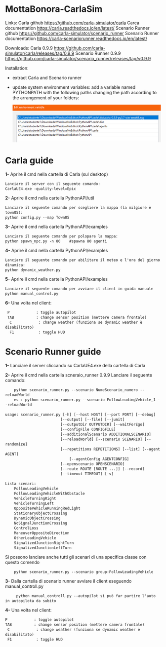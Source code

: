 # MottaBonora-CarlaSim

Links:
Carla github                    https://github.com/carla-simulator/carla
Carca documentation             https://carla.readthedocs.io/en/latest/
Scenario Runner github          https://github.com/carla-simulator/scenario_runner
Scenario Runner documentation   https://carla-scenariorunner.readthedocs.io/en/latest/

Downloads:
Carla 0.9.9                     https://github.com/carla-simulator/carla/releases/tag/0.9.9
Scenario Runner 0.9.9           https://github.com/carla-simulator/scenario_runner/releases/tag/v0.9.9

Installation:
- extract Carla and Scenario runner 
- update system environment variables:
       add a variable named PYTHONPATH with the following paths changing the path according 
       to the arrangement of your folders: 
       
     ![PYTHONPATH](https://github.com/mottajacopo/MottaBonora-CarlaSim/blob/main/PYTHONPATH.PNG)
     
     
     
# Carla guide

**1-** Aprire il cmd nella cartella di Carla (sul desktop)

	Lanciare il server con il seguente comando:
	CarlaUE4.exe -quality-level=Epic

**2-** Aprire il cmd nella cartella PythonAPI/util

	Lanciare il seguente comando per scegliere la mappa (la milgiore è town05):
	python config.py --map Town05

**3-** Aprire il cmd nella cartella PythonAPI/examples

	Lanciare il seguente comando per polopare la mappa:
	python spawn_npc.py -n 80    #spawna 80 agenti

**4-** Aprire il cmd nella cartella PythonAPI/examples

	Lanciare il seguente comando per abilitare il meteo e l'ora del giorno dinamica:
	python dynamic_weather.py

**5-** Aprire il cmd nella cartella PythonAPI/examples

	Lanciare il seguente comando per avviare il client in guida manuale
	python manual_control.py

**6-** Una volta nel client:

	 P            : toggle autopilot
 	 TAB          : change sensor position (mettere camera frontale)
      C            : change weather (funziona se dynamic weather è disabilitato)
      F1           : toggle HUD


# Scenario Runner guide

**1-**  Lanciare il server cliccando su CarlaUE4.exe della cartella di Carla

**2-**  Aprire il cmd nella cartella scneraio_runner 0.9.9
		Lanciare il seguente comando:
		
		python scenario_runner.py --scenario NumeScenario_numero --reloadWorld	
		es : python scenario_runner.py --scenario FollowLeadingVehicle_1 --reloadWorld

	usage: scenario_runner.py [-h] [--host HOST] [--port PORT] [--debug]
                         	 [--output] [--file] [--junit]
                        	 [--outputDir OUTPUTDIR] [--waitForEgo]
                         	 [--configFile CONFIGFILE]
                         	 [--additionalScenario ADDITIONALSCENARIO]
                         	 [--reloadWorld] [--scenario SCENARIO] [--randomize]
                          	 [--repetitions REPETITIONS] [--list] [--agent AGENT]
                               	 [--agentConfig AGENTCONFIG]
                          	 [--openscenario OPENSCENARIO]
                         	 [--route ROUTE [ROUTE ...]] [--record]
                          	 [--timeout TIMEOUT] [-v]
					     
	Lista scenari:
		FollowLeadingVehicle
		FollowLeadingVehicleWithObstacle
		VehicleTurningRight
		VehicleTurningLeft
		OppositeVehicleRunningRedLight
		StationaryObjectCrossing
		DynamicObjectCrossing
		NoSignalJunctionCrossing
		ControlLoss
		ManeuverOppositeDirection
		OtherLeadingVehicle
		SignalizedJunctionRightTurn
		SignalizedJunctionLeftTurn
			
 Si possono lanciare anche tutti gli scenari di una specifica classe con questo comendo
 
 		python scenario_runner.py --scenario group:FollowLeadingVehicle

**3-** Dalla cartella di scenario runner avviare il client eseguendo manual_controll.py

		 python manual_controll.py --autopilot si può far partire l'auto in autopilota da subito
	
**4-** Una volta nel client:

	P            : toggle autopilot
 	TAB          : change sensor position (mettere camera frontale)
     C            : change weather (funziona se dynamic weather è disabilitato)
     F1           : toggle HUD
